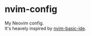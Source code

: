 # nvim-config
My Neovim config. \
It's heavely inspired by [nvim-basic-ide](https://github.com/LunarVim/nvim-basic-ide).

